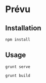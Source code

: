 Prévu
======

Installation
-----------

```
npm install
```

Usage
-----

```
grunt serve
```
```
grunt build
```